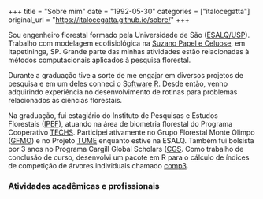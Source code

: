 +++
title = "Sobre mim"
date = "1992-05-30"
categories = ["italocegatta"]
original_url = "https://italocegatta.github.io/sobre/"
+++

<p>
Sou engenheiro florestal formado pela Universidade de São
(<a href="http://www4.esalq.usp.br/">ESALQ/USP</a>). Trabalho com
modelagem ecofisiológica na <a href="http://www.suzano.com.br/">Suzano
Papel e Celuose</a>, em Itapetininga, SP. Grande parte das minhas
atividades estão relacionadas à métodos computacionais aplicados à
pesquisa florestal.
</p>
<p>
Durante a graduação tive a sorte de me engajar em diversos projetos de
pesquisa e em um deles conheci o
<a href="https://cran.r-project.org/">Software R</a>. Desde então, venho
adquirindo experiência no desenvolvimento de rotinas para problemas
relacionados às ciências florestais.
</p>
<p>
Na graduação, fui estagiário do Instituto de Pesquisas e Estudos
Florestais (<a href="https://www.ipef.br/">IPEF</a>), atuando na área de
biometria florestal do Programa Cooperativo
<a href="http://www.ipef.br/techs/">TECHS</a>. Participei ativamente no
Grupo Florestal Monte Olimpo
(<a href="http://gfmoesalq.wix.com/gfmo">GFMO</a>) e no Projeto
<a href="http://www.projetotume.com/">TUME</a> enquanto estive na ESALQ.
Também fui bolsista por 3 anos no Programa Cargill Global Scholars
(<a href="https://www.cargillglobalscholars.com/">CGS</a>. Como trabalho
de conclusão de curso, desenvolvi um pacote em R para o cálculo de
índices de competição de árvores individuais chamado
<a href="https://github.com/italocegatta/comp3">comp3</a>.
</p>
<h3 id="atividades-acadêmicas-e-profissionais">
Atividades acadêmicas e profissionais
</h3>

